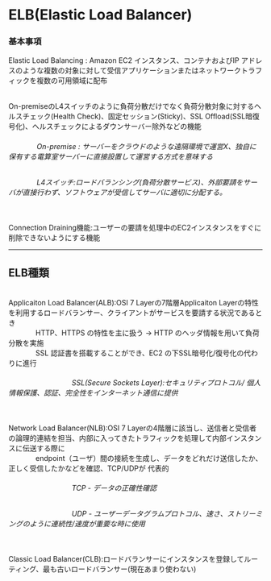 # ELB(Elastic Load Balancer)

<h3>基本事項</h3>

Elastic Load Balancing :  Amazon EC2 インスタンス、コンテナおよびIP アドレスのような複数の対象に対して受信アプリケーションまたはネットワークトラフィックを複数の可用領域に配布

<br>On-premiseのL4スイッチのように負荷分散だけでなく負荷分散対象に対するヘルスチェック(Health Check)、固定セッション(Sticky)、SSL Offload(SSL暗復号化)、ヘルスチェックによるダウンサーバー除外などの機能

<h6>&emsp;&emsp;&emsp;&emsp;On-premise : サーバーをクラウドのような遠隔環境で運営X、独自に保有する電算室サーバーに直接設置して運営する方式を意味する
  
<br>&emsp;&emsp;&emsp;&emsp;L4スイッチ:ロードバランシング(負荷分散サービス)、外部要請をサーバが直接行わず、ソフトウェアが受信してサーバに適切に分配する。</h6>

<br>Connection Draining機能:ユーザーの要請を処理中のEC2インスタンスをすぐに削除できないようにする機能

<hr>
<h2>ELB種類 </h2>
<br>Applicaiton Load Balancer(ALB):OSI 7 Layerの7階層Applicaiton Layerの特性を利用するロードバランサー、クライアントがサービスを要請する状況であるとき
<br> &emsp; &emsp; &emsp; HTTP、HTTPS の特性を主に扱う -> HTTP のヘッダ情報を用いて負荷分散を実施
<br> &emsp; &emsp; &emsp; SSL 認証書を搭載することができ、EC2 の下SSL暗号化/復号化の代わりに進行

<h6> &emsp; &emsp; &emsp; &emsp; &emsp; &emsp; &emsp; SSL(Secure Sockets Layer):セキュリティプロトコル/ 個人情報保護、認証、完全性をインターネット通信に提供 </h6>

<br> Network Load Balancer(NLB):OSI 7 Layerの4階層に該当し、送信者と受信者の論理的連結を担当、内部に入ってきたトラフィックを処理して内部インスタンスに伝送する際に
<br> &emsp; &emsp; &emsp; endpoint（ユーザ）間の接続を生成し、データをどれだけ送信したか、正しく受信したかなどを確認、TCP/UDPが 代表的

<h6> &emsp; &emsp; &emsp; &emsp; &emsp; &emsp; &emsp; TCP - データの正確性確認

<br> &emsp; &emsp; &emsp; &emsp; &emsp; &emsp; &emsp; UDP - ユーザーデータグラムプロトコル、速さ、ストリーミングのように連続性/速度が重要な時に使用</h6>

<br>Classic Load Balancer(CLB):ロードバランサーにインスタンスを登録してルーティング、最も古いロードバランサー(現在あまり使わない)

